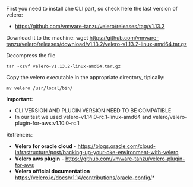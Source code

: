 First you need to install che CLI part, so check here the last version of velero:
* https://github.com/vmware-tanzu/velero/releases/tag/v1.13.2

Download it to the machine:
wget https://github.com/vmware-tanzu/velero/releases/download/v1.13.2/velero-v1.13.2-linux-amd64.tar.gz

Decompress the file
```
tar -xzvf velero-v1.13.2-linux-amd64.tar.gz
```

Copy the velero executable in the appropriate directory, tipically:
```
mv velero /usr/local/bin/
```

**Important:** 
* CLI VERSION AND PLUGIN VERSION NEED TO BE COMPATIBLE
* In our test we used velero-v1.14.0-rc.1-linux-amd64 and   velero/velero-plugin-for-aws:v1.10.0-rc.1


Refrences:
* **Velero for oracle cloud** -  https://blogs.oracle.com/cloud-infrastructure/post/backing-up-your-oke-environment-with-velero
* **Velero aws plugin** - https://github.com/vmware-tanzu/velero-plugin-for-aws
* **Velero official documentation** https://velero.io/docs/v1.14/contributions/oracle-config/*
